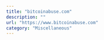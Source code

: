 ```yaml
---
title: "bitcoinabuse.com"
description: ""
url: "https://www.bitcoinabuse.com"
category: "Miscellaneous"
---
```

